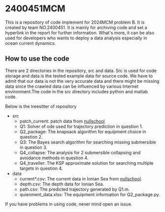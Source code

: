 # 2400451MCM


This is a repository of code implement for 2024MCM problem B.
It is created by team NO.2400451.
It is mainly for archiving code and set a hyperlink in the report for further information.
What's more, it can be also used for developers who wants to deploy a data analysis especially in ocean current dynamics. 

## How to use the code 

There are 2 directories in the repository, src and data. Src is used for code storage and data is the tested example data for source code. We have to admit that our data is not the very accurate data and there might be missing data since the crawled data can be influenced by various Internet environment.The code in the src directory includes python and matlab code. 

Below is the treesitter of repository
* src
  * patch_current: patch data from [nullschool](https://earth.nullschool.net/)
  * Q1: Solver of ode used for trajectory prediction in question 1.
  * Q2_package: The knapsack algorithm for equipment choice in question 2.
  * Q3: The Bayes search algorithm for searching missing submersible in question 3.
  * Q4_collapse: The analysis for 2 submersible collapsing and avoidance methods in question 4.
  * Q4_traveller: The KSP approximate solution for searching multiple targets in question 4.
* data
  * current*.csv: The current data in Ionian Sea from [nullschool](https://earth.nullschool.net/).
  * depth.csv: The depth data for Ionian Sea.
  * path.csv: The predicted trajectory generated by Q1.m.
  * quienment_data.xlsx: The equipment information for Q2_package.py.

If you have problems in using code, never mind open an issue.